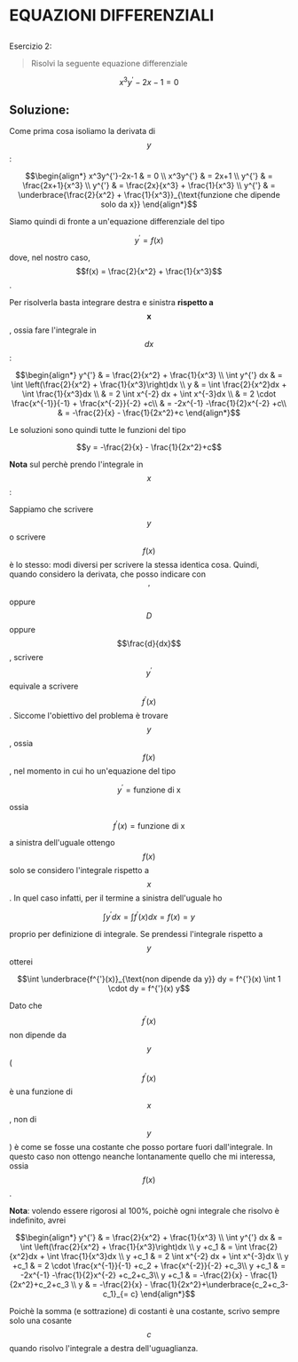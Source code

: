 ﻿# EQUAZIONI DIFFERENZIALI

<!--Upmath extremely simplifies this task by using Markdown and LaTeX. It converts the Markdown syntax extended with LaTeX equations support into HTML code you can publish anywhere on the web.-->

<!--![Paper written in LaTeX](/i/latex.jpg)-->

## 

Esercizio 2:

> Risolvi la seguente equazione differenziale

$$x^3y^{'}-2x-1 = 0$$

## Soluzione:

Come prima cosa isoliamo la derivata di $$y$$:

$$\begin{align*}
x^3y^{'}-2x-1 & = 0 \\
x^3y^{'} & = 2x+1 \\
y^{'} & = \frac{2x+1}{x^3} \\
y^{'} & = \frac{2x}{x^3} + \frac{1}{x^3} \\
y^{'} & = \underbrace{\frac{2}{x^2} + \frac{1}{x^3}}_{\text{funzione che dipende solo da x}}
\end{align*}$$

Siamo quindi di fronte a un'equazione differenziale del tipo 

$$y^{'} = f(x)$$

dove, nel nostro caso, $$f(x) = \frac{2}{x^2} + \frac{1}{x^3}$$.

Per risolverla basta integrare destra e sinistra **rispetto a $$\mathbf{x}$$**, ossia fare l'integrale in $$dx$$:

$$\begin{align*}
y^{'} & = \frac{2}{x^2} + \frac{1}{x^3} \\
\int y^{'} dx & = \int \left(\frac{2}{x^2} + \frac{1}{x^3}\right)dx \\
y & = \int \frac{2}{x^2}dx + \int \frac{1}{x^3}dx \\
& = 2 \int x^{-2} dx + \int x^{-3}dx \\
& = 2 \cdot \frac{x^{-1}}{-1} + \frac{x^{-2}}{-2} +c\\
& = -2x^{-1} -\frac{1}{2}x^{-2} +c\\
& = -\frac{2}{x} - \frac{1}{2x^2}+c
\end{align*}$$

Le soluzioni sono quindi tutte le funzioni del tipo 

$$y = -\frac{2}{x} - \frac{1}{2x^2}+c$$

**Nota** sul perchè prendo l'integrale in $$x$$: 

Sappiamo che scrivere $$y$$ o scrivere $$f(x)$$ è lo stesso: modi diversi per scrivere la stessa identica cosa. Quindi, quando considero la derivata, che posso indicare con $$'$$ oppure $$D$$ oppure $$\frac{d}{dx}$$, scrivere $$y^{'}$$ equivale a scrivere $$f^{'}(x)$$. Siccome l'obiettivo del problema è trovare $$y$$, ossia $$f(x)$$, nel momento in cui ho un'equazione del tipo

$$y^{'} = \text{funzione di x}$$

ossia 

$$f^{'}(x) = \text{funzione di x}$$

a sinistra dell'uguale ottengo $$f(x)$$ solo se considero l'integrale rispetto a $$x$$. In quel caso infatti, per il termine a sinistra dell'uguale ho 

$$\int y^{'} dx = \int f^{'}(x) dx = f(x) = y$$

proprio per definizione di integrale. Se prendessi l'integrale rispetto a $$y$$ otterei

$$\int \underbrace{f^{'}(x)}_{\text{non dipende da y}} dy = f^{'}(x) \int 1 \cdot dy = f^{'}(x) y$$

Dato che $$f^{'}(x)$$ non dipende da $$y$$ ($$f^{'}(x)$$ è una funzione di $$x$$, non di $$y$$) è come se fosse una costante che posso portare fuori dall'integrale. In questo caso non ottengo neanche lontanamente quello che mi interessa, ossia $$f(x)$$.

**Nota**: volendo essere rigorosi al 100%, poichè ogni integrale che risolvo è indefinito, avrei 

$$\begin{align*}
y^{'} & = \frac{2}{x^2} + \frac{1}{x^3} \\
\int y^{'} dx & = \int \left(\frac{2}{x^2} + \frac{1}{x^3}\right)dx \\
y +c_1 & = \int \frac{2}{x^2}dx + \int \frac{1}{x^3}dx \\
y +c_1 & = 2 \int x^{-2} dx + \int x^{-3}dx \\
y +c_1 & = 2 \cdot \frac{x^{-1}}{-1} +c_2 + \frac{x^{-2}}{-2} +c_3\\
y +c_1 & = -2x^{-1} -\frac{1}{2}x^{-2} +c_2+c_3\\
y +c_1 & = -\frac{2}{x} - \frac{1}{2x^2}+c_2+c_3 \\
y & = -\frac{2}{x} - \frac{1}{2x^2}+\underbrace{c_2+c_3-c_1}_{= c}
\end{align*}$$

Poichè la somma (e sottrazione) di costanti è una costante, scrivo sempre solo una cosante $$c$$ quando risolvo l'integrale a destra dell'uguaglianza. 




